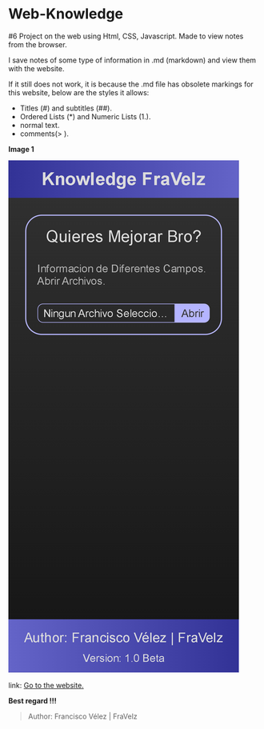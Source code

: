 # Web-Knowledge

#6 Project on the web using Html, CSS, Javascript. Made to view notes from the browser.

I save notes of some type of information in .md (markdown) and view them with the website.

If it still does not work, it is because the .md file has obsolete markings for this website, below are the styles it allows:
* Titles (#) and subtitles (##).
* Ordered Lists (*) and Numeric Lists (1.).
* normal text.
* comments(> ).

**Image 1**

![Image from the website](./Image1.png)

link: [Go to the website.](https://fravelz.github.io/Web-Question/)

**Best regard !!!**

> Author: Francisco Vélez | FraVelz
